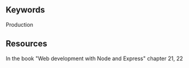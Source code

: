 ## Keywords
Production



## Resources
In the book "Web development with Node and Express" chapter 21, 22
